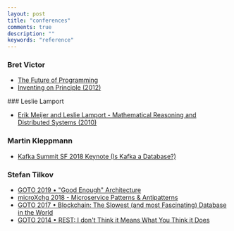 ```yaml
---
layout: post
title: "conferences"
comments: true
description: ""
keywords: "reference"
---
```


### Bret Victor

- [The Future of Programming](https://www.youtube.com/watch?v=8pTEmbeENF4)
- [Inventing on Principle (2012)](https://www.youtube.com/watch?v=PUv66718DII&list=LL&index=7)

### Leslie Lamport

- [Erik Meijer and Leslie Lamport - Mathematical Reasoning and Distributed Systems (2010)](https://channel9.msdn.com/shows/Going+Deep/E2E-Erik-Meijer-and-Leslie-Lamport-Mathematical-Reasoning-and-Distributed-Systems/)

### Martin Kleppmann

- [Kafka Summit SF 2018 Keynote (Is Kafka a Database?)](https://www.youtube.com/watch?v=v2RJQELoM6Y)

### Stefan Tilkov

- [GOTO 2019 • "Good Enough" Architecture](https://www.youtube.com/watch?v=PzEox3szeRc&list=LL&index=9)
- [microXchg 2018 - Microservice Patterns & Antipatterns](https://www.youtube.com/watch?v=RsyOkifmamI)
- [
GOTO 2017 • Blockchain: The Slowest (and most Fascinating) Database in the World](https://www.youtube.com/watch?v=li3rfBAP_fE&list=LL&index=29)
- [GOTO 2014 • REST: I don't Think it Means What You Think it Does](https://www.youtube.com/watch?v=pspy1H6A3FM)